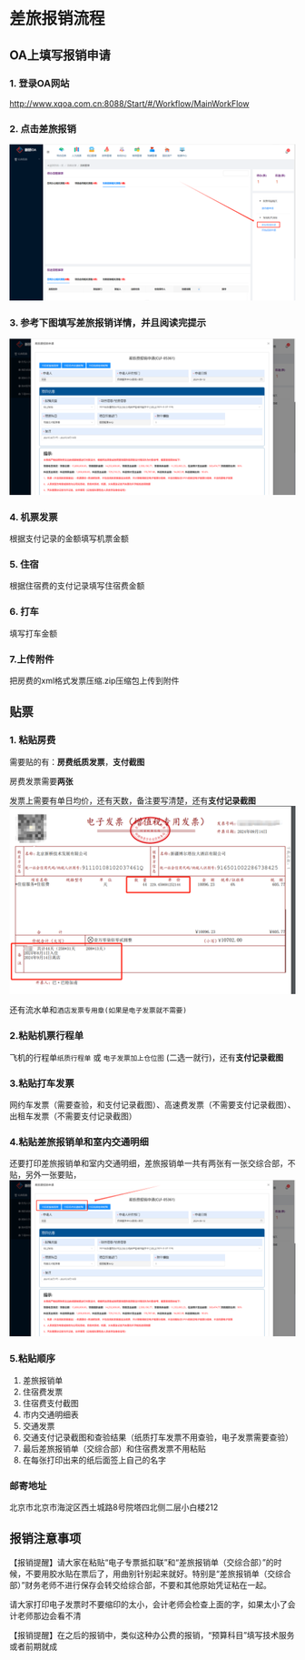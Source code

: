 # 差旅报销流程

## OA上填写报销申请

### 1. 登录OA网站

http://www.xqoa.com.cn:8088/Start/#/Workflow/MainWorkFlow

### 2. 点击差旅报销

![alt text](./image-1.png)

### 3. 参考下图填写差旅报销详情，并且阅读完提示

![alt text](./image.png)

### 4. 机票发票

根据支付记录的金额填写机票金额

### 5. 住宿

根据住宿费的支付记录填写住宿费金额

### 6. 打车

填写打车金额

### 7.上传附件

把房费的xml格式发票压缩.zip压缩包上传到附件

## 贴票

### 1. 粘贴房费

需要贴的有：**房费纸质发票**，**支付截图**

房费发票需要**两张**

发票上需要有单日均价，还有天数，备注要写清楚，还有**支付记录截图**![alt text](./image-2.png)

还有流水单和`酒店发票专用章(如果是电子发票就不需要)`

### 2.粘贴机票行程单

飞机的行程单`纸质行程单` 或 `电子发票加上仓位图` (二选一就行)，还有**支付记录截图**

### 3.粘贴打车发票

网约车发票（需要查验，和支付记录截图）、高速费发票（不需要支付记录截图）、出租车发票（不需要支付记录截图）

### 4.粘贴差旅报销单和室内交通明细

还要打印差旅报销单和室内交通明细，差旅报销单一共有两张有一张交综合部，不贴，另外一张要贴，![alt text](./image-3.png)

### 5.粘贴顺序

1. 差旅报销单
2. 住宿费发票
3. 住宿费支付截图
4. 市内交通明细表
5. 交通发票
6. 交通支付记录截图和查验结果（纸质打车发票不用查验，电子发票需要查验）
7. 最后差旅报销单（交综合部）和住宿费发票不用粘贴
8. 在每张打印出来的纸后面签上自己的名字

### 邮寄地址

北京市北京市海淀区西土城路8号院塔四北侧二层小白楼212

## 报销注意事项

【报销提醒】请大家在粘贴“电子专票抵扣联”和“差旅报销单（交综合部）”的时候，不要用胶水贴在票后了，用曲别针别起来就好。特别是“差旅报销单（交综合部）”财务老师不进行保存会转交给综合部，不要和其他原始凭证粘在一起。

请大家打印电子发票时不要缩印的太小，会计老师会检查上面的字，如果太小了会计老师那边会看不清

【报销提醒】在之后的报销中，类似这种办公费的报销，“预算科目”填写技术服务或者前期就成
